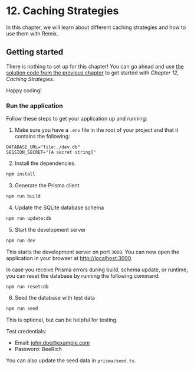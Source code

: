 # 12. Caching Strategies

In this chapter, we will learn about different caching strategies and how to use them with Remix.

## Getting started

There is nothing to set up for this chapter! You can go ahead and use [the solution code from the previous chapter](../../11-optimistic-ui/bee-rich/solution/) to get started with _Chapter 12, Caching Strategies_.

Happy coding!

### Run the application

Follow these steps to get your application up and running:

1. Make sure you have a `.env` file in the root of your project and that it contains the following:

```text
DATABASE_URL="file:./dev.db"
SESSION_SECRET="[A secret string]"
```

2. Install the dependencies.

```bash
npm install
```

3. Generate the Prisma client

```bash
npm run build
```

4. Update the SQLite database schema

```bash
npm run update:db
```

5. Start the development server

```bash
npm run dev
```

This starts the development server on port `3000`. You can now open the application in your browser at [http://localhost:3000](http://localhost:3000).

In case you receive Prisma errors during build, schema update, or runtime, you can reset the database by running the following command:

```bash
npm run reset:db
```

6. Seed the database with test data

```bash
npm run seed
```

This is optional, but can be helpful for testing.

Test credentials:

- Email: john.doe@example.com
- Password: BeeRich

You can also update the seed data in `prisma/seed.ts`.
